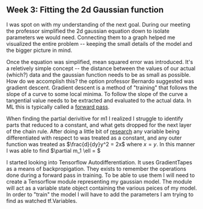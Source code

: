 ## Week 3: Fitting the 2d Gaussian function

I was spot on with my understanding of the next goal. During our meeting the professor simplified the 2d gaussian equation down to isolate parameters we would need. Connecting them to a graph helped me visualized the entire problem -- keeping the small details of the model and the bigger picture in mind. 

Once the equation was simplified, mean squared error was introduced. It's a reletively simple concept -- the distance between the values of our actual (which?) data and the gaussian function needs to be as small as possible. How do we accomplish this? the option professor Bernardo suggested was gradient descent. Gradient descent is a method of "training" that follows the slope of a curve to some local minima. To follow the slope of the curve a tangential value needs to be extracted and evaluated to the actual data. In ML this is typically called a [forward pass](https://www.geeksforgeeks.org/deep-learning/what-is-forward-propagation-in-neural-networks/). 

When finding the partial derivitive for m1 I realized I struggle to identify parts that reduced to a constant, and what gets dropped for the next layer of the chain rule. After doing a little bit of [research](https://www.youtube.com/watch?v=JAf_aSIJryg) any variable being differentiated with respect to was treated as a constant, and any outer function was treated as $\frac{d}{dy}y^2 = 2x$ where $x = y$. In this manner I was able to find $\partial m_1 \ell = $

I started looking into Tensorflow Autodifferentiation. It uses GradientTapes as a means of backpropigation. They exists to remember the operations done during a forward pass in training. To be able to use them I will need to create a Tensorflow module representing my gaussian model. The module will act as a variable state object containing the various peices of my model. In order to "train" the model I will have to add the parameters I am trying to find as watched tf.Variables.


